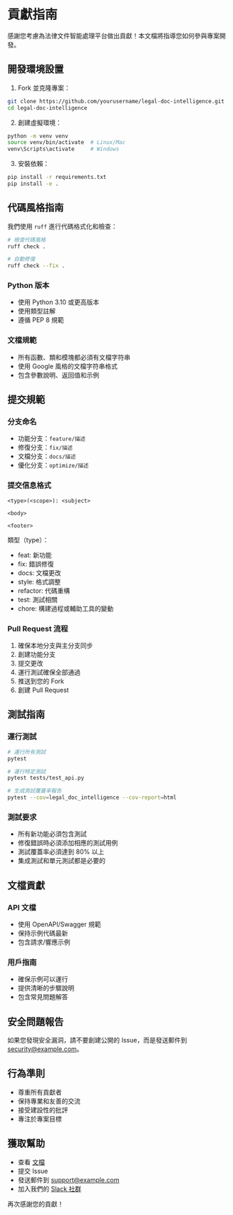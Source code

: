 # 貢獻指南

感謝您考慮為法律文件智能處理平台做出貢獻！本文檔將指導您如何參與專案開發。

## 開發環境設置

1. Fork 並克隆專案：
```bash
git clone https://github.com/yourusername/legal-doc-intelligence.git
cd legal-doc-intelligence
```

2. 創建虛擬環境：
```bash
python -m venv venv
source venv/bin/activate  # Linux/Mac
venv\Scripts\activate     # Windows
```

3. 安裝依賴：
```bash
pip install -r requirements.txt
pip install -e .
```

## 代碼風格指南

我們使用 `ruff` 進行代碼格式化和檢查：

```bash
# 檢查代碼風格
ruff check .

# 自動修復
ruff check --fix .
```

### Python 版本
- 使用 Python 3.10 或更高版本
- 使用類型註解
- 遵循 PEP 8 規範

### 文檔規範
- 所有函數、類和模塊都必須有文檔字符串
- 使用 Google 風格的文檔字符串格式
- 包含參數說明、返回值和示例

## 提交規範

### 分支命名
- 功能分支：`feature/描述`
- 修復分支：`fix/描述`
- 文檔分支：`docs/描述`
- 優化分支：`optimize/描述`

### 提交信息格式
```
<type>(<scope>): <subject>

<body>

<footer>
```

類型（type）：
- feat: 新功能
- fix: 錯誤修復
- docs: 文檔更改
- style: 格式調整
- refactor: 代碼重構
- test: 測試相關
- chore: 構建過程或輔助工具的變動

### Pull Request 流程

1. 確保本地分支與主分支同步
2. 創建功能分支
3. 提交更改
4. 運行測試確保全部通過
5. 推送到您的 Fork
6. 創建 Pull Request

## 測試指南

### 運行測試
```bash
# 運行所有測試
pytest

# 運行特定測試
pytest tests/test_api.py

# 生成測試覆蓋率報告
pytest --cov=legal_doc_intelligence --cov-report=html
```

### 測試要求
- 所有新功能必須包含測試
- 修復錯誤時必須添加相應的測試用例
- 測試覆蓋率必須達到 80% 以上
- 集成測試和單元測試都是必要的

## 文檔貢獻

### API 文檔
- 使用 OpenAPI/Swagger 規範
- 保持示例代碼最新
- 包含請求/響應示例

### 用戶指南
- 確保示例可以運行
- 提供清晰的步驟說明
- 包含常見問題解答

## 安全問題報告

如果您發現安全漏洞，請不要創建公開的 Issue，而是發送郵件到 security@example.com。

## 行為準則

- 尊重所有貢獻者
- 保持專業和友善的交流
- 接受建設性的批評
- 專注於專案目標

## 獲取幫助

- 查看 [文檔](docs/)
- 提交 Issue
- 發送郵件到 support@example.com
- 加入我們的 [Slack 社群](https://example.com/slack)

再次感謝您的貢獻！ 